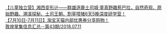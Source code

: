   
[【儿童独立营】湘西变形计——群雄逐鹿土司城·童真野趣惹巴拉，自然奇观、原始野趣、溯溪探秘、土司王朝、割草喂猪6天5晚深度研学营！](http://www.dianyue.me/archives/909/9659opo9p2k7r0fs/)  
[【7月10日-7月11日】淘宝天猫内部优惠券分享购物！](http://www.dianyue.me/archives/534/vvtr3ycdaog4i1ub/)  
[敦煌掌集信息汇总--第43期/2018.07.11](http://www.dianyue.me/archives/374/6zs3q986i3qx3j52/)